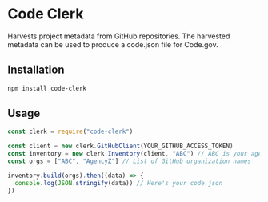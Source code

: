 # Code Clerk

Harvests project metadata from GitHub repositories. The harvested metadata can be used to produce a code.json file for Code.gov.

## Installation

```sh
npm install code-clerk
```

## Usage

```javascript
const clerk = require("code-clerk")

const client = new clerk.GitHubClient(YOUR_GITHUB_ACCESS_TOKEN)
const inventory = new clerk.Inventory(client, "ABC") // ABC is your agency acronym
const orgs = ["ABC", "AgencyZ"] // List of GitHub organization names

inventory.build(orgs).then((data) => {
  console.log(JSON.stringify(data)) // Here's your code.json
})
```
